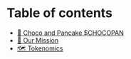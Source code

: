 # Table of contents

* [🍫 Choco and Pancake $CHOCOPAN](README.md)
* [🎫 Our Mission](our-mission.md)
* [🗺 Tokenomics](tokenomics.md)
